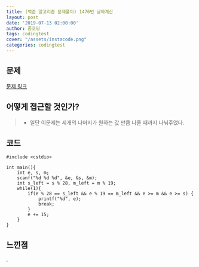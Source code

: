```yaml
---
title: (백준 알고리즘 문제풀이) 1476번 날짜계산
layout: post
date: '2019-07-13 02:00:00'
author: 줌코딩
tags: codingtest
cover: "/assets/instacode.png"
categories: codingtest
---
```


## 문제

[문제 링크](https://www.acmicpc.net/problem/1476)

## 어떻게 접근할 것인가?

>* 일단 이문제는 세개의 나머지가 원하는 값 만큼 나올 때까지 나눠주었다.

## 코드

    #include <cstdio>

    int main(){
        int e, s, m;
        scanf("%d %d %d", &e, &s, &m);
        int s_left = s % 28, m_left = m % 19;
        while(1){
            if(e % 28 == s_left && e % 19 == m_left && e >= m && e >= s) {
                printf("%d", e);
                break;
            }
            e += 15;
        }
    }

## 느낀점

.
